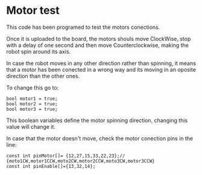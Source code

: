 # Motor test

This code has been programed to test the motors conections. 

Once it is uploaded to the board, the motors shouls move ClockWise, stop with a delay of one second and then move Counterclockwise, making the robot spin around its axis. 

In case the robot moves in any other direction rather than spinning, it means that a motor has been conected in a wrong way and its moving in an oposite direction than the other ones. 

To change this go to: 

```
bool motor1 = true;
bool motor2 = true;
bool motor3 = true;
```
This boolean variables define the motor spinning direction, changing this value will change it. 

In case that the motor doesn't move, check the motor conection pins in the line: 

```
const int pinMotor[]= {12,27,15,33,22,23};// {moto1CW,motor1CCW,moto2CW,motor2CCW,moto3CW,motor3CCW}
const int pinEnable[]={13,32,14};
```